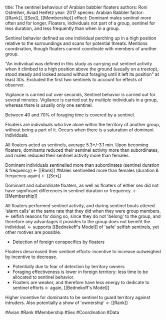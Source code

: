 
title: The sentinel behaviour of Arabian babbler floaters
authors: Roni Ostreiher, Aviad Heifetz
year: 2017
species: Arabian Babbler
factor: [[Rank]], [[Sex]], [[Membership]]
effect: Dominant males sentinel more often and for longer. Floaters, individuals not part of a group, sentinel for less duration, and less frequently than when in a group.

Sentinel behavior defined as one individual perching up in a high position relative to the surroundings and scans for potential threats. Mentions coordination, though floaters cannot coordinate with members of another group.

"An individual was defined in this study as carrying out sentinel activity when it climbed to a high position above the ground (usually on a treetop), stood steady and looked around without foraging until it left its position" at least 30s. Excluded the first two sentinels to account for effects of observer.

Vigilance is carried out over seconds, Sentinel behavior is carried out for several minutes. Vigilance is carried out by multiple individuals in a group, whereas there is usually only one sentinel.

Between 40 and 70% of foraging time is covered by a sentinel.

Floaters are individuals who live alone within the territory of another group, without being a part of it.
Occurs when there is a saturation of dominant individuals.

All floaters acted as sentinels, average 5.3+/-3.1 min.
Upon becoming floaters, dominants reduced their sentinel activity more than subordinates, and males reduced their sentinel activity more than females.

Dominant individuals sentinelled more than subordinates (sentinel duration & frequency) <- [[Rank]]
#Males sentinelled more than females (duration & frequency again) <- [[Sex]]

Dominant and subordinate floaters, as well as floaters of either sex did not have significant differences in sentinel duration or frequency. <- [[Membership]]

All floaters performed sentinel activity, and during sentinel bouts uttered ‘alarm calls’ at the same rate that they did when they were group members.<- selfish reasons for doing so, since they do not 'belong' to the group, and therefore any advantages it provides to the group does not benefit the individual. <- supports [[Bednekoff's Model]] of 'safe' selfish sentinels, yet other motives are possible.
- Detection of foreign conspecifics by floaters

Floaters descreased their sentinel efforts: incentive to increase outweighed by incentive to decrease.
- Potentially due to fear of detection by territory owners
- Foraging effectiveness is lower in foreign territory: less time to be allocated to sentinel behavior.
- Floaters are weaker, and therefore have less energy to dedicate to sentinel efforts <- again, [[Bednekoff's Model]]

Higher incentive for dominants to be sentinel to guard territory against intruders. Also potentially a show of 'ownership' <- [[Rank]]

#Avian #Rank #Membership #Sex #Coordination #Data 
